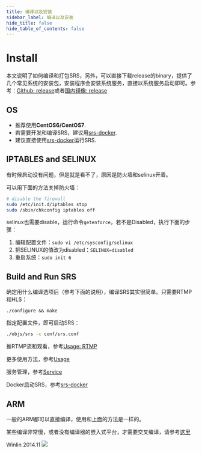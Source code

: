 ```yaml
---
title: 编译以及安装
sidebar_label: 编译以及安装
hide_title: false
hide_table_of_contents: false
---
```


# Install

本文说明了如何编译和打包SRS，另外，可以直接下载release的binary，提供了几个常见系统的安装包，安装程序会安装系统服务，直接以系统服务启动即可。参考：[Github: release](http://ossrs.net/srs.release/releases/)或者[国内镜像: release](http://www.ossrs.net/srs.release/releases/)

## OS

* 推荐使用<strong>CentOS6/CentOS7</strong>.
* 若需要开发和编译SRS，建议用[srs-docker](https://github.com/ossrs/dev-docker/tree/dev).
* 建议直接使用[srs-docker](https://github.com/ossrs/dev-docker)运行SRS.

## IPTABLES and SELINUX

有时候启动没有问题，但是就是看不了，原因是防火墙和selinux开着。

可以用下面的方法关掉防火墙：

```bash
# disable the firewall
sudo /etc/init.d/iptables stop
sudo /sbin/chkconfig iptables off
```

selinux也需要disable，运行命令`getenforce`，若不是Disabled，执行下面的步骤：

1. 编辑配置文件：`sudo vi /etc/sysconfig/selinux`
1. 把SELINUX的值改为disabled：`SELINUX=disabled`
1. 重启系统：`sudo init 6`

## Build and Run SRS

确定用什么编译选项后（参考下面的说明），编译SRS其实很简单。只需要RTMP和HLS：

```
./configure && make
```

指定配置文件，即可启动SRS：

```bash
./objs/srs -c conf/srs.conf
```

推RTMP流和观看，参考[Usage: RTMP](./sample-rtmp)

更多使用方法，参考[Usage](https://github.com/ossrs/srs/tree/3.0release#usage)

服务管理，参考[Service](./service)

Docker启动SRS，参考[srs-docker](https://github.com/ossrs/dev-docker#usage)

## ARM

一般的ARM都可以直接编译，使用和上面的方法是一样的。

某些编译非常慢，或者没有编译器的嵌入式平台，才需要交叉编译，请参考[这里](./arm)

Winlin 2014.11
![](https://ossrs.net/gif/v1/sls.gif?site=ossrs.io&path=/lts/doc-zh-4/doc/install)



